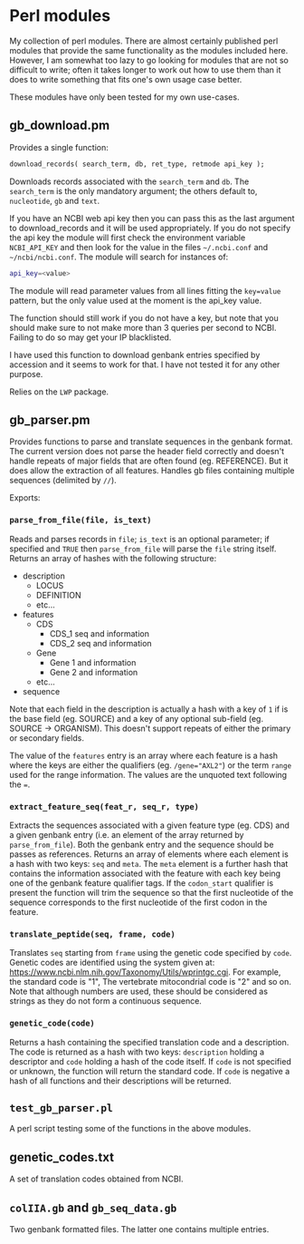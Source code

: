 # Perl modules

My collection of perl modules. There are almost certainly published
perl modules that provide the same functionality as the modules
included here. However, I am somewhat too lazy to go looking for
modules that are not so difficult to write; often it takes longer to
work out how to use them than it does to write something that fits
one's own usage case better.

These modules have only been tested for my own use-cases.

## gb_download.pm
Provides a single function:

```perl
download_records( search_term, db, ret_type, retmode api_key );
```

Downloads records associated with the `search_term` and `db`.
The `search_term` is the only mandatory argument; the others
default to, `nucleotide`, `gb` and `text`.

If you have an NCBI web api key then you can pass this as the last argument
to download_records and it will be used appropriately. If you do not specify
the api key the module will first check the environment variable `NCBI_API_KEY`
and then look for the value in the files `~/.ncbi.conf` and `~/ncbi/ncbi.conf`.
The module will search for instances of:

``` sh
api_key=<value>
```

The module will read parameter values from all lines fitting the
`key=value` pattern, but the only value used at the moment is the
api_key value.

The function should still work if you do not have a key, but note that
you should make sure to not make more than 3 queries per second to
NCBI. Failing to do so may get your IP blacklisted.

I have used this function to download genbank entries specified by
accession and it seems to work for that. I have not tested it for any
other purpose. 

Relies on the `LWP` package.

## gb_parser.pm
Provides functions to parse and translate sequences in the genbank format.
The current version does not parse the header field correctly and doesn't
handle repeats of major fields that are often found (eg. REFERENCE). But it
does allow the extraction of all features. Handles gb files containing
multiple sequences (delimited by `//`).

Exports:

### `parse_from_file(file, is_text)`  
Reads and parses records in `file`; `is_text` is an optional parameter; if
specified and `TRUE` then `parse_from_file` will parse the `file` string
itself. Returns an array of hashes with the following structure:

- description
  - LOCUS
  - DEFINITION
  - etc...
- features
  - CDS
    - CDS_1 seq and information
	- CDS_2 seq and information
  - Gene
	- Gene 1 and information
	- Gene 2 and information
  - etc...
- sequence

Note that each field in the description is actually a hash with a key of `1`
if is the base field (eg. SOURCE) and a key of any optional sub-field
(eg. SOURCE -> ORGANISM). This doesn't support repeats of either the primary
or secondary fields.

The value of the `features` entry is an array where each feature is a hash
where the keys are either the qualifiers (eg. `/gene="AXL2"`) or the term
`range` used for the range information. The values are the unquoted text
following the `=`.

### `extract_feature_seq(feat_r, seq_r, type)`

Extracts the sequences associated with a given feature type (eg. CDS) and a
given genbank entry (i.e. an element of the array returned by
`parse_from_file`). Both the genbank entry and the sequence should be passes
as references. Returns an array of elements where each element is a hash with
two keys: `seq` and `meta`. The `meta` element is a further hash that contains
the information associated with the feature with each key being one of the
genbank feature qualifier tags. If the `codon_start` qualifier is present the
function will trim the sequence so that the first nucleotide of the sequence
corresponds to the first nucleotide of the first codon in the feature.

### `translate_peptide(seq, frame, code)`

Translates `seq` starting from `frame` using the genetic code specified by
`code`. Genetic codes are identified using the system given
at: <https://www.ncbi.nlm.nih.gov/Taxonomy/Utils/wprintgc.cgi>. For example,
the standard code is "1", The vertebrate mitocondrial code is "2" and so
on. Note that although numbers are used, these should be considered as strings
as they do not form a continuous sequence.

### `genetic_code(code)`

Returns a hash containing the specified translation code and a
description. The code is returned as a hash with two keys: `description`
holding a descriptor and `code` holding a hash of the code itself. If `code`
is not specified or unknown, the function will return the standard code. If
`code` is negative a hash of all functions and their descriptions will be
returned.

## `test_gb_parser.pl`
A perl script testing some of the functions in the above modules.

## genetic_codes.txt
A set of translation codes obtained from NCBI.

## `colIIA.gb` and `gb_seq_data.gb`
Two genbank formatted files. The latter one contains multiple entries.
